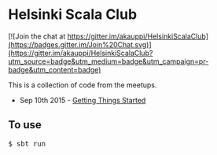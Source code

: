 # Helsinki Scala Club

[![Join the chat at https://gitter.im/akauppi/HelsinkiScalaClub](https://badges.gitter.im/Join%20Chat.svg)](https://gitter.im/akauppi/HelsinkiScalaClub?utm_source=badge&utm_medium=badge&utm_campaign=pr-badge&utm_content=badge)

This is a collection of code from the meetups.

- Sep 10th 2015 - [Getting Things Started](http://www.meetup.com/Scala-Helsinki/events/224405915/)

## To use

<pre>$ sbt run</pre>

